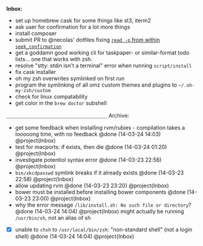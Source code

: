 __Inbox__:
- set up homebrew cask for some things like st3, iterm2
- ask user for confirmation for a lot more things
- install composer
- submit PR to \@necolas' dotfiles fixing [`read -p` from within `seek_confirmation`](https://github.com/necolas/dotfiles/blob/master/lib/utils#L27)
- get a goddamn good working cli for taskpaper- or similar-format todo lists... one that works with zsh.
- resolve "stty: stdin isn't a terminal" error when running `script/install`
- fix cask installer
- oh my zsh overwrites symlinked on first run
- program the symlinking of all omz custom themes and plugins to `~/.oh-my-zsh/custom`
- check for linux compatability
- get color in the `brew doctor` subshell


＿＿＿＿＿＿＿＿＿＿＿＿＿＿＿＿＿＿＿
Archive:
+ get some feedback when installing rvm/rubies - compilation takes a looooong time, with no feedback @done (14-03-24 14:03) @project(Inbox)
+ test for macports: if exists, then die @done (14-03-24 01:20) @project(Inbox)
+ investigate potentiol syntax error @done (14-03-23 22:56) @project(Inbox)
+ `bin/xkcdpasswd` symlink breaks if it already exists @done (14-03-23 22:58) @project(Inbox)
+ allow updating rvm @done (14-03-23 23:20) @project(Inbox)
+ bower must be installed before installing bower components @done (14-03-23 23:00) @project(Inbox)
+ why the error message `/lib/install.sh: No such file or directory`? @done (14-03-24 14:04) @project(Inbox)
  might actually be running `/usr/bin/sh`, not an alias of sh
+ [x] unable to `chsh` to `/usr/local/bin/zsh`: "non-standard shell" (not a login shell) @done (14-03-24 14:04) @project(Inbox)
